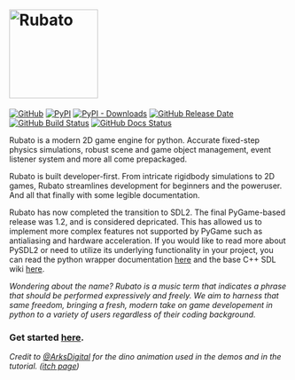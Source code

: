# <img src="https://github.com/rubatopy/rubato/blob/main/docs/source/_static/full.png?raw=true" alt="Rubato" width="160"/>

[![GitHub](https://img.shields.io/github/license/rubatopy/rubato?style=flat-square)](https://www.gnu.org/licenses/gpl-3.0.html)
[![PyPI](https://img.shields.io/pypi/v/rubato?style=flat-square)](https://pypi.org/project/rubato/)
[![PyPI - Downloads](https://img.shields.io/pypi/dm/rubato?style=flat-square)](https://pypi.org/project/rubato/)
[![GitHub Release Date](https://img.shields.io/github/release-date/rubatopy/rubato?style=flat-square)](https://github.com/rubatopy/rubato/releases)
[![GitHub Build Status](https://img.shields.io/github/workflow/status/rubatopy/rubato/Build?style=flat-square)](https://github.com/rubatopy/rubato/actions/workflows/build.yml)
[![GitHub Docs Status](https://img.shields.io/github/workflow/status/rubatopy/rubato/Docs?label=docs&style=flat-square)](https://rubatopy.github.io/)

Rubato is a modern 2D game engine for python. Accurate fixed-step physics simulations, robust scene and game object management, event listener system and more all come prepackaged.

Rubato is built developer-first. From intricate rigidbody simulations to 2D games, Rubato streamlines development for beginners and the poweruser. And all that finally with some legible documentation.

Rubato has now completed the transition to SDL2. The final PyGame-based release was 1.2, and is considered depricated. This has allowed us to implement more complex features not supported by PyGame such as antialiasing and hardware acceleration. If you would like to read more about PySDL2 or need to utilize its underlying functionality in your project, you can read the python wrapper documentation [here](https://pysdl2.readthedocs.io/en/0.9.11/) and the base C++ SDL wiki [here](https://wiki.libsdl.org).

_Wondering about the name? Rubato is a music term that indicates a phrase that should be performed expressively and freely. We aim to harness that same freedom, bringing a fresh, modern take on game developement in python to a variety of users regardless of their coding background._

### Get started [here](https://rubato.app/).

_Credit to [@ArksDigital](https://twitter.com/ArksDigital) for the dino animation used in the demos and in the tutorial. ([itch page](https://arks.itch.io/dino-characters))_
